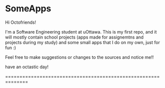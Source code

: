 SomeApps
============================================================

Hi Octofriends!

I'm a Software Engineering student at uOttawa.
This is my first repo, and it will mostly contain 
school projects (apps made for assignemtns and 
projects during my study) and some small apps that I 
do on my own, just for fun :)

Feel free to make suggestions or changes to the sources and
notice me!!

have an octastic day!

==============================================================
